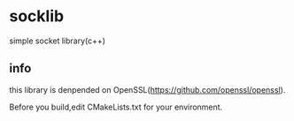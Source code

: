 # socklib
simple socket library(c++)
## info
this library is denpended on OpenSSL(https://github.com/openssl/openssl).

Before you build,edit CMakeLists.txt for your environment.
